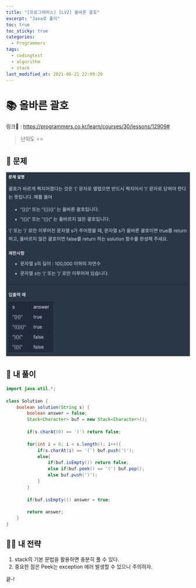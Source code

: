 ```yaml
---
title: "[프로그래머스] [LV2] 올바른 괄호"
excerpt: "Java로 풀이"
toc: true
toc_sticky: true
categories:
  - Programmers
tags:
  - codingtest
  - algorithm
  - stack
last_modified_at: 2021-06-21 22:09:20
---
```


# 📚 올바른 괄호
  
링크📎 : <https://programmers.co.kr/learn/courses/30/lessons/12909#>  
  
>난이도 ⭐️⭐️
  
## 📖 문제    
  
![이미지](/assets/images/Programmers/Lv2/prob34/34-1.png)

## 📝 내 풀이  
    
```java  
import java.util.*;

class Solution {
    boolean solution(String s) {
        boolean answer = false;
        Stack<Character> buf = new Stack<Character>();
        
        if(s.charAt(0) == ')') return false;
            
        for(int i = 0; i < s.length(); i++){
            if(s.charAt(i) == '(') buf.push('(');
            else{
                if(buf.isEmpty()) return false;
                else if(buf.peek() == '(') buf.pop();
                else buf.push(')');
            }
        } 
        
        if(buf.isEmpty()) answer = true;

        return answer;
    }
}
```
  
## 👊🏻 내 전략
  
1. stack의 기본 문법을 활용하면 충분히 풀 수 있다.
2. 중요한 점은 Peek는 exception 에러 발생할 수 있으니 주의하자.
  
끝-!

